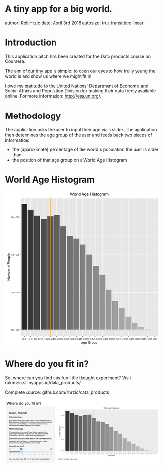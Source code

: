 A tiny app for a big world.
========================================================
author: Rok Hrzic
date: April 3rd 2016
autosize: true
transition: linear

Introduction
========================================================

This application pitch has been created for the Data products course on Coursera.

The aim of our tiny app is simple: to open our eyes to how trully young the world is and show us where we might fit in.

I owe my gratitude to the United Nations' Department of Economic and Social Affairs and Population Division for making their data freely available online. For more information: http://esa.un.org/.

Methodology
========================================================

The application asks the user to input their age via a slider. The application then determines the age group of the user and feeds back two pieces of information:

- the (approximate) percentage of the world's population the user is older than
- the position of that age group on a World Age Histogram

World Age Histogram
========================================================
![plot of chunk unnamed-chunk-1](slides_pitch-figure/unnamed-chunk-1-1.png)

Where do you fit in?
========================================================
So, where can you find this fun little thought experiment?
Visit rokhrzic.shinyapps.io/data_products/

Complete source: github.com/rhrzic/data_products

![alt text](./slides_pitch-figure/app.png)
